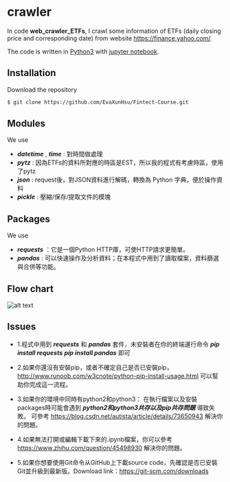 # crawler

In code **web_crawler_ETFs**, I crawl some information of ETFs (daily closing price and corresponding date) from website https://finance.yahoo.com/.

The code is written in [Python3](https://www.python.org) with [jupyter notebook](https://jupyter.org/).


## Installation
Download the repository
```bash
$ git clone https://github.com/EvaXunHsu/Fintect-Course.git 
```


## Modules
We use 
- **_datetime_** , **_time_** : 對時間做處理
- **_pytz_** : 因為ETFs的資料所對應的時區是EST，所以我的程式有考慮時區，使用了pytz
- **_json_** : request後，對JSON資料進行解碼，轉換為 Python 字典，便於操作資料
- **_pickle_** : 壓縮/保存/提取文件的模塊


## Packages
We use  
- **_requests_** ：它是一個Python HTTP庫，可使HTTP請求更簡單。
- **_pandas_** : 可以快速操作及分析資料；在本程式中用到了讀取檔案，資料篩選與合併等功能。


## Flow chart
![alt text](./fintect_crawler.png)


## Issues
- 1.程式中用到 **_requests_** 和 **_pandas_** 套件，未安裝者在你的終端運行命令
 **_pip install requests_**
 **_pip install pandas_**
 即可

- 2.如果你還沒有安裝pip，或者不確定自己是否已安裝pip，http://www.runoob.com/w3cnote/python-pip-install-usage.html 可以幫助你完成這一流程。

- 3.如果你的環境中同時有python2和python3：
在執行檔案以及安裝packages時可能會遇到 **_python2和python3共存以及pip共存問題_** 導致失敗。
可參考 https://blog.csdn.net/autista/article/details/73650943 解決你的問題。

- 4.如果無法打開或編輯下載下來的.ipynb檔案，你可以參考 https://www.zhihu.com/question/45498930 解決你的問題。

- 5.如果你想要使用Git命令从GitHub上下載source code，先確認是否已安裝Git並升級到最新版。Download link：https://git-scm.com/downloads